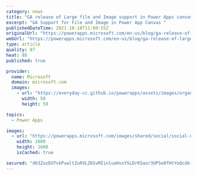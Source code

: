 ```yaml
---
category: news
title: "GA release of Large file and Image support in Power Apps canvas and UCI"
excerpt: "GA Support for File and Image in Power App Canvas "
publishedDateTime: 2021-10-18T11:00:55Z
originalUrl: "https://powerapps.microsoft.com/en-us/blog/ga-release-of-large-file-and-image-support-in-power-apps-canvas-and-uci/"
webUrl: "https://powerapps.microsoft.com/en-us/blog/ga-release-of-large-file-and-image-support-in-power-apps-canvas-and-uci/"
type: article
quality: 87
heat: 88
published: true

provider:
  name: Microsoft
  domain: microsoft.com
  images:
    - url: "https://everyday-cc.github.io/powerapps/assets/images/organizations/microsoft.com-50x50.jpg"
      width: 50
      height: 50

topics:
  - Power Apps

images:
  - url: "https://powerapps.microsoft.com/images/shared/social/social-default-image.png"
    width: 1600
    height: 1600
    isCached: true

secured: "d63ZazDUTvkPuwltZuRVLZ6SvMIinluaHsxYSLDrKSaor3UPSe0fHtYoQcdk+mMekj/VhSfKrGuB6vIE7C2SN93/C4UGEPFxyMNO9SH9qMZ/utyr9qAa+fqu3B/RioldRtLfE+pGjR472pvNMfrvrtI8W1S6IQxiamixXckG5sB54rHgtLfBA6eeF2S4e+lInEpk5n4CM19AKkPH1Bmr/ShUNuTz6EG9J9nGSxcSCwdFpbs7MubmJ/NRqJ9WtwKAzllAiS8OarBovxTrIgpfBoLxASEbUFhrNkJsoEQgLqauTu8+j7XMgdbyqyYhMQXDOgJZkMzjYB0RG6NZ1aajN9IwyWNIAE0DP52Hdzvx/iA=;5oAr3Sun9yYAp3JlRA4Rug=="
---
```


